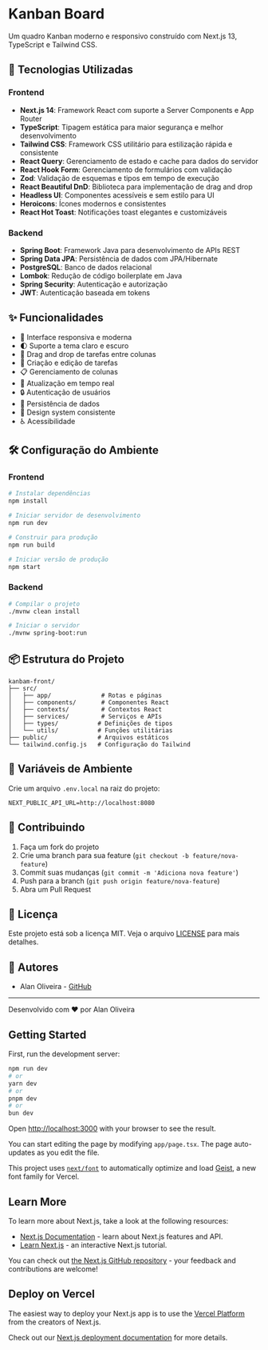 # Kanban Board

Um quadro Kanban moderno e responsivo construído com Next.js 13, TypeScript e Tailwind CSS.

## 🚀 Tecnologias Utilizadas

### Frontend
- **Next.js 14**: Framework React com suporte a Server Components e App Router
- **TypeScript**: Tipagem estática para maior segurança e melhor desenvolvimento
- **Tailwind CSS**: Framework CSS utilitário para estilização rápida e consistente
- **React Query**: Gerenciamento de estado e cache para dados do servidor
- **React Hook Form**: Gerenciamento de formulários com validação
- **Zod**: Validação de esquemas e tipos em tempo de execução
- **React Beautiful DnD**: Biblioteca para implementação de drag and drop
- **Headless UI**: Componentes acessíveis e sem estilo para UI
- **Heroicons**: Ícones modernos e consistentes
- **React Hot Toast**: Notificações toast elegantes e customizáveis

### Backend
- **Spring Boot**: Framework Java para desenvolvimento de APIs REST
- **Spring Data JPA**: Persistência de dados com JPA/Hibernate
- **PostgreSQL**: Banco de dados relacional
- **Lombok**: Redução de código boilerplate em Java
- **Spring Security**: Autenticação e autorização
- **JWT**: Autenticação baseada em tokens

## ✨ Funcionalidades

- 📱 Interface responsiva e moderna
- 🌓 Suporte a tema claro e escuro
- 🎯 Drag and drop de tarefas entre colunas
- 📝 Criação e edição de tarefas
- 📋 Gerenciamento de colunas
- 🔄 Atualização em tempo real
- 🔒 Autenticação de usuários
- 💾 Persistência de dados
- 🎨 Design system consistente
- ♿ Acessibilidade

## 🛠️ Configuração do Ambiente

### Frontend
```bash
# Instalar dependências
npm install

# Iniciar servidor de desenvolvimento
npm run dev

# Construir para produção
npm run build

# Iniciar versão de produção
npm start
```

### Backend
```bash
# Compilar o projeto
./mvnw clean install

# Iniciar o servidor
./mvnw spring-boot:run
```

## 📦 Estrutura do Projeto

```
kanbam-front/
├── src/
│   ├── app/              # Rotas e páginas
│   ├── components/       # Componentes React
│   ├── contexts/         # Contextos React
│   ├── services/         # Serviços e APIs
│   ├── types/           # Definições de tipos
│   └── utils/           # Funções utilitárias
├── public/              # Arquivos estáticos
└── tailwind.config.js   # Configuração do Tailwind
```

## 🔧 Variáveis de Ambiente

Crie um arquivo `.env.local` na raiz do projeto:

```env
NEXT_PUBLIC_API_URL=http://localhost:8080
```

## 🤝 Contribuindo

1. Faça um fork do projeto
2. Crie uma branch para sua feature (`git checkout -b feature/nova-feature`)
3. Commit suas mudanças (`git commit -m 'Adiciona nova feature'`)
4. Push para a branch (`git push origin feature/nova-feature`)
5. Abra um Pull Request

## 📝 Licença

Este projeto está sob a licença MIT. Veja o arquivo [LICENSE](LICENSE) para mais detalhes.

## 👥 Autores

- Alan Oliveira - [GitHub](https://github.com/alan-oliveira)

---

Desenvolvido com ❤️ por Alan Oliveira

## Getting Started

First, run the development server:

```bash
npm run dev
# or
yarn dev
# or
pnpm dev
# or
bun dev
```

Open [http://localhost:3000](http://localhost:3000) with your browser to see the result.

You can start editing the page by modifying `app/page.tsx`. The page auto-updates as you edit the file.

This project uses [`next/font`](https://nextjs.org/docs/app/building-your-application/optimizing/fonts) to automatically optimize and load [Geist](https://vercel.com/font), a new font family for Vercel.

## Learn More

To learn more about Next.js, take a look at the following resources:

- [Next.js Documentation](https://nextjs.org/docs) - learn about Next.js features and API.
- [Learn Next.js](https://nextjs.org/learn) - an interactive Next.js tutorial.

You can check out [the Next.js GitHub repository](https://github.com/vercel/next.js) - your feedback and contributions are welcome!

## Deploy on Vercel

The easiest way to deploy your Next.js app is to use the [Vercel Platform](https://vercel.com/new?utm_medium=default-template&filter=next.js&utm_source=create-next-app&utm_campaign=create-next-app-readme) from the creators of Next.js.

Check out our [Next.js deployment documentation](https://nextjs.org/docs/app/building-your-application/deploying) for more details.

